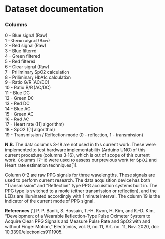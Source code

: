 # Dataset documentation

### Columns

0 - Blue signal (Raw)  
1 - Green signal (Raw)  
2 - Red signal (Raw)  
3 - Blue filtered  
4 - Green filtered  
5 - Red filtered  
6 - Clear signal (Raw)  
7 - Priliminary SpO2 calculation  
8 - Priliminary HbA1c calculation  
9 - Ratio G/R (AC/DC)  
10 - Ratio B/R (AC/DC)  
11 - Blue DC  
12 - Green DC  
13 - Red DC  
14 - Blue AC  
15 - Green AC  
16 - Red AC  
17 - Heart rate ([1] algorithm)  
18 - SpO2 ([1] algorithm)  
19 - Transmission / Reflection mode (0 - reflection, 1 - transmission)  


**N.B.** The data columns 3-18 are not used in this current work. These were implemented to test hardware implementability (Arduino UNO) of this current procedure (columns 3-16), which is out of scope of this current work. Columns 17-18 were used to assess our previous work for SpO2 and Heart rate estimation techniques[1].

Column 0-2 are raw PPG signals for three wavelengths. These signals are used to perform current research. The data acquisition device has both "Transmission" and "Reflection" type PPG acquisition systems built in. The PPG type is switched to a mode (either transmission or reflection), and the LEDs are illuminated accordingly with 1 minute interval. The column 19 is the indicator of the current mode of PPG signal.

**References**
[1] P. P. Banik, S. Hossain, T.-H. Kwon, H. Kim, and K.-D. Kim, “Development of a Wearable Reflection-Type Pulse Oximeter System to Acquire Clean PPG Signals and Measure Pulse Rate and SpO2 with and without Finger Motion,” Electronics, vol. 9, no. 11, Art. no. 11, Nov. 2020, doi: 10.3390/electronics9111905.

